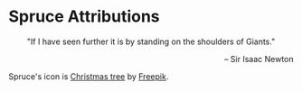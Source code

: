 # Spruce Attributions

<p align="center">"If I have seen further it is by standing on the shoulders of Giants."</p>
<p align="right">– Sir Isaac Newton</p>

Spruce's icon is [Christmas tree](https://www.flaticon.com/free-icon/christmas-tree_61187#term=pine%20tree&page=1&position=55) by [Freepik](https://www.freepik.com).